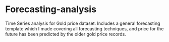 # Forecasting-analysis
Time Series analysis for Gold price  dataset. Includes a general forecasting template which I made covering all forecasting techniques, and price for the future has been predicted by the older gold price records. 
